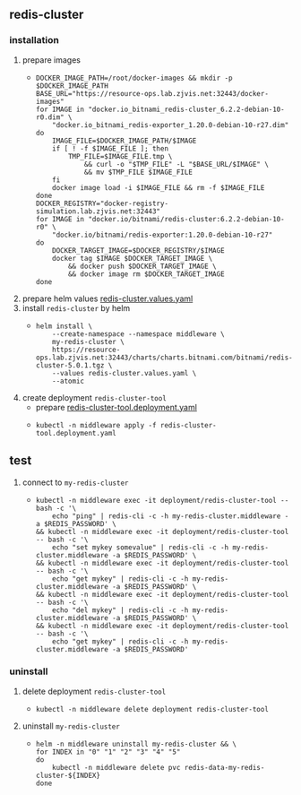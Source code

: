 ## redis-cluster

### installation
1. prepare images
    * ```shell
      DOCKER_IMAGE_PATH=/root/docker-images && mkdir -p $DOCKER_IMAGE_PATH
      BASE_URL="https://resource-ops.lab.zjvis.net:32443/docker-images"
      for IMAGE in "docker.io_bitnami_redis-cluster_6.2.2-debian-10-r0.dim" \
          "docker.io_bitnami_redis-exporter_1.20.0-debian-10-r27.dim"
      do
          IMAGE_FILE=$DOCKER_IMAGE_PATH/$IMAGE
          if [ ! -f $IMAGE_FILE ]; then
              TMP_FILE=$IMAGE_FILE.tmp \
                  && curl -o "$TMP_FILE" -L "$BASE_URL/$IMAGE" \
                  && mv $TMP_FILE $IMAGE_FILE
          fi
          docker image load -i $IMAGE_FILE && rm -f $IMAGE_FILE
      done
      DOCKER_REGISTRY="docker-registry-simulation.lab.zjvis.net:32443"
      for IMAGE in "docker.io/bitnami/redis-cluster:6.2.2-debian-10-r0" \
          "docker.io/bitnami/redis-exporter:1.20.0-debian-10-r27"
      do
          DOCKER_TARGET_IMAGE=$DOCKER_REGISTRY/$IMAGE
          docker tag $IMAGE $DOCKER_TARGET_IMAGE \
              && docker push $DOCKER_TARGET_IMAGE \
              && docker image rm $DOCKER_TARGET_IMAGE
      done      
      ```
2. prepare helm values [redis-cluster.values.yaml](resources/redis-cluster.values.yaml.md)
3. install `redis-cluster` by helm
    * ```shell
      helm install \
          --create-namespace --namespace middleware \
          my-redis-cluster \
          https://resource-ops.lab.zjvis.net:32443/charts/charts.bitnami.com/bitnami/redis-cluster-5.0.1.tgz \
          --values redis-cluster.values.yaml \
          --atomic
      ```
4. create deployment `redis-cluster-tool`
    * prepare [redis-cluster-tool.deployment.yaml](resources/redis-cluster-tool.deployment.yaml.md)
    * ```shell
      kubectl -n middleware apply -f redis-cluster-tool.deployment.yaml
      ```

## test
1. connect to `my-redis-cluster`
    * ```shell
      kubectl -n middleware exec -it deployment/redis-cluster-tool -- bash -c '\
          echo "ping" | redis-cli -c -h my-redis-cluster.middleware -a $REDIS_PASSWORD' \
      && kubectl -n middleware exec -it deployment/redis-cluster-tool -- bash -c '\
          echo "set mykey somevalue" | redis-cli -c -h my-redis-cluster.middleware -a $REDIS_PASSWORD' \
      && kubectl -n middleware exec -it deployment/redis-cluster-tool -- bash -c '\
          echo "get mykey" | redis-cli -c -h my-redis-cluster.middleware -a $REDIS_PASSWORD' \
      && kubectl -n middleware exec -it deployment/redis-cluster-tool -- bash -c '\
          echo "del mykey" | redis-cli -c -h my-redis-cluster.middleware -a $REDIS_PASSWORD' \
      && kubectl -n middleware exec -it deployment/redis-cluster-tool -- bash -c '\
          echo "get mykey" | redis-cli -c -h my-redis-cluster.middleware -a $REDIS_PASSWORD'
      ```

### uninstall
1. delete deployment `redis-cluster-tool`
    * ```shell
      kubectl -n middleware delete deployment redis-cluster-tool
      ```
2. uninstall `my-redis-cluster`
    * ```shell
      helm -n middleware uninstall my-redis-cluster && \
      for INDEX in "0" "1" "2" "3" "4" "5"
      do
          kubectl -n middleware delete pvc redis-data-my-redis-cluster-${INDEX}
      done
      ```
